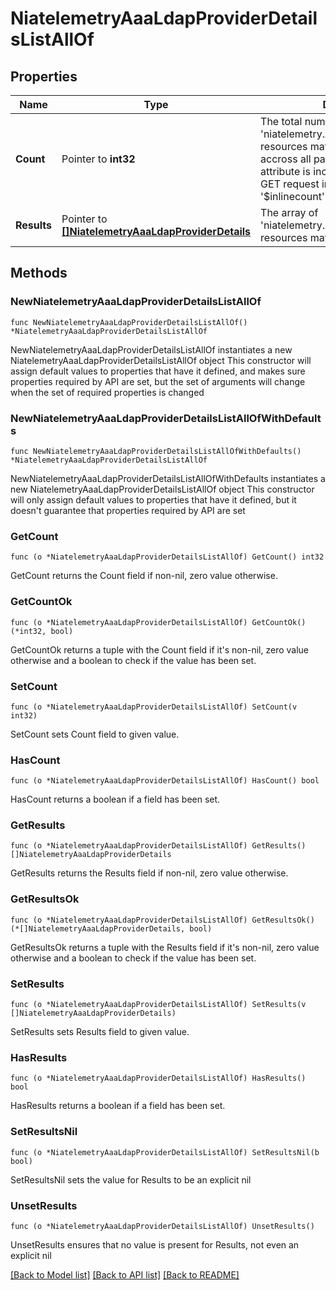 # NiatelemetryAaaLdapProviderDetailsListAllOf

## Properties

Name | Type | Description | Notes
------------ | ------------- | ------------- | -------------
**Count** | Pointer to **int32** | The total number of &#39;niatelemetry.AaaLdapProviderDetails&#39; resources matching the request, accross all pages. The &#39;Count&#39; attribute is included when the HTTP GET request includes the &#39;$inlinecount&#39; parameter. | [optional] 
**Results** | Pointer to [**[]NiatelemetryAaaLdapProviderDetails**](NiatelemetryAaaLdapProviderDetails.md) | The array of &#39;niatelemetry.AaaLdapProviderDetails&#39; resources matching the request. | [optional] 

## Methods

### NewNiatelemetryAaaLdapProviderDetailsListAllOf

`func NewNiatelemetryAaaLdapProviderDetailsListAllOf() *NiatelemetryAaaLdapProviderDetailsListAllOf`

NewNiatelemetryAaaLdapProviderDetailsListAllOf instantiates a new NiatelemetryAaaLdapProviderDetailsListAllOf object
This constructor will assign default values to properties that have it defined,
and makes sure properties required by API are set, but the set of arguments
will change when the set of required properties is changed

### NewNiatelemetryAaaLdapProviderDetailsListAllOfWithDefaults

`func NewNiatelemetryAaaLdapProviderDetailsListAllOfWithDefaults() *NiatelemetryAaaLdapProviderDetailsListAllOf`

NewNiatelemetryAaaLdapProviderDetailsListAllOfWithDefaults instantiates a new NiatelemetryAaaLdapProviderDetailsListAllOf object
This constructor will only assign default values to properties that have it defined,
but it doesn't guarantee that properties required by API are set

### GetCount

`func (o *NiatelemetryAaaLdapProviderDetailsListAllOf) GetCount() int32`

GetCount returns the Count field if non-nil, zero value otherwise.

### GetCountOk

`func (o *NiatelemetryAaaLdapProviderDetailsListAllOf) GetCountOk() (*int32, bool)`

GetCountOk returns a tuple with the Count field if it's non-nil, zero value otherwise
and a boolean to check if the value has been set.

### SetCount

`func (o *NiatelemetryAaaLdapProviderDetailsListAllOf) SetCount(v int32)`

SetCount sets Count field to given value.

### HasCount

`func (o *NiatelemetryAaaLdapProviderDetailsListAllOf) HasCount() bool`

HasCount returns a boolean if a field has been set.

### GetResults

`func (o *NiatelemetryAaaLdapProviderDetailsListAllOf) GetResults() []NiatelemetryAaaLdapProviderDetails`

GetResults returns the Results field if non-nil, zero value otherwise.

### GetResultsOk

`func (o *NiatelemetryAaaLdapProviderDetailsListAllOf) GetResultsOk() (*[]NiatelemetryAaaLdapProviderDetails, bool)`

GetResultsOk returns a tuple with the Results field if it's non-nil, zero value otherwise
and a boolean to check if the value has been set.

### SetResults

`func (o *NiatelemetryAaaLdapProviderDetailsListAllOf) SetResults(v []NiatelemetryAaaLdapProviderDetails)`

SetResults sets Results field to given value.

### HasResults

`func (o *NiatelemetryAaaLdapProviderDetailsListAllOf) HasResults() bool`

HasResults returns a boolean if a field has been set.

### SetResultsNil

`func (o *NiatelemetryAaaLdapProviderDetailsListAllOf) SetResultsNil(b bool)`

 SetResultsNil sets the value for Results to be an explicit nil

### UnsetResults
`func (o *NiatelemetryAaaLdapProviderDetailsListAllOf) UnsetResults()`

UnsetResults ensures that no value is present for Results, not even an explicit nil

[[Back to Model list]](../README.md#documentation-for-models) [[Back to API list]](../README.md#documentation-for-api-endpoints) [[Back to README]](../README.md)


